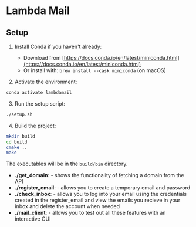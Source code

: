 # Lambda Mail

## Setup

1. Install Conda if you haven't already:
   - Download from [https://docs.conda.io/en/latest/miniconda.html](https://docs.conda.io/en/latest/miniconda.html)
   - Or install with: `brew install --cask miniconda` (on macOS)

2. Activate the environment:
```bash
conda activate lambdamail
```

3. Run the setup script:
```bash
./setup.sh
```

4. Build the project:
```bash
mkdir build
cd build
cmake ..
make
```

The executables will be in the `build/bin` directory.
- **./get_domain**: 
      - shows the functionality of fetching a domain from the API 
- **./register_email**: 
      - allows you to create a temporary email and password 
- **./check_inbox**:
      -  allows you to log into your email using the credentials created in the register_email and view the emails you recieve in your inbox and delete the account when needed
- **./mail_client**:
      -  allows you to test out all these features with an interactive GUI


